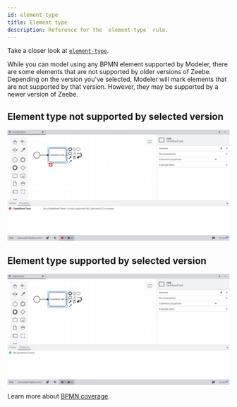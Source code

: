 ```yaml
---
id: element-type
title: Element type
description: Reference for the `element-type` rule.
---
```


Take a closer look at [`element-type`](https://github.com/camunda/bpmnlint-plugin-camunda-compat/tree/main/rules/camunda-cloud/element-type).

While you can model using any BPMN element supported by Modeler, there are some elements that are not supported by older versions of Zeebe. Depending on the version you've selected, Modeler will mark elements that are not supported by that version. However, they may be supported by a newer version of Zeebe.

## Element type not supported by selected version

![Element type not supported by selected version](./img/element-type/wrong.png)

## Element type supported by selected version

![Element type supported by selected version](./img/element-type/right.png)

Learn more about [BPMN coverage](/docs/next/components/modeler/bpmn/bpmn-coverage/).
